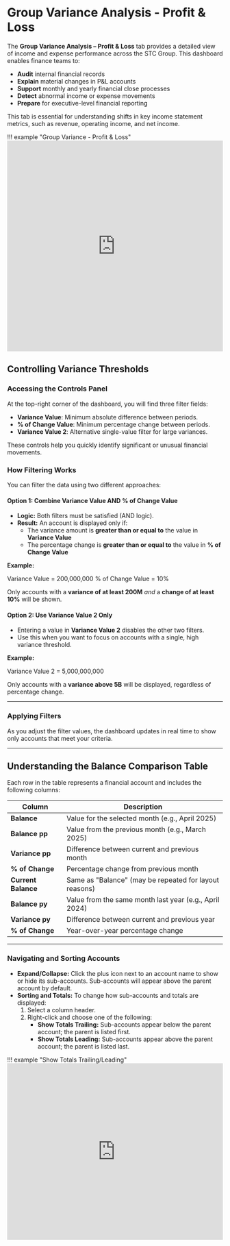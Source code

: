 # Group Variance Analysis - Profit & Loss

The **Group Variance Analysis – Profit & Loss** tab provides a detailed view of income and expense performance across the STC Group. This dashboard enables finance teams to:

- **Audit** internal financial records
- **Explain** material changes in P&L accounts
- **Support** monthly and yearly financial close processes
- **Detect** abnormal income or expense movements
- **Prepare** for executive-level financial reporting

This tab is essential for understanding shifts in key income statement metrics, such as revenue, operating income, and net income.

!!! example "Group Variance - Profit & Loss"
    <iframe frameborder="0" style="width:100%;height:492px;" src="https://viewer.diagrams.net/?tags=%7B%7D&lightbox=1&highlight=0000ff&edit=_blank&layers=1&nav=1&title=group_variance_analysis.drawio&page-id=1pmbm4ulQHd663ALxY0E&dark=auto#Uhttps%3A%2F%2Fdrive.google.com%2Fuc%3Fid%3D1tykHKd6UvIqKrMuQW2qPkYfQKrK2jlD-%26export%3Ddownload"></iframe>

## **Controlling Variance Thresholds**

### **Accessing the Controls Panel**

At the top-right corner of the dashboard, you will find three filter fields:

- **Variance Value**: Minimum absolute difference between periods.
- **% of Change Value**: Minimum percentage change between periods.
- **Variance Value 2**: Alternative single-value filter for large variances.

These controls help you quickly identify significant or unusual financial movements.


### **How Filtering Works**

You can filter the data using two different approaches:

#### **Option 1: Combine Variance Value AND % of Change Value**

- **Logic:** Both filters must be satisfied (AND logic).
- **Result:** An account is displayed only if:
    - The variance amount is **greater than or equal to** the value in **Variance Value**
    - The percentage change is **greater than or equal to** the value in **% of Change Value**

**Example:**


Variance Value = 200,000,000
% of Change Value = 10%

Only accounts with a **variance of at least 200M** _and_ a **change of at least 10%** will be shown.


#### **Option 2: Use Variance Value 2 Only**

- Entering a value in **Variance Value 2** disables the other two filters.
- Use this when you want to focus on accounts with a single, high variance threshold.

**Example:**

Variance Value 2 = 5,000,000,000

Only accounts with a **variance above 5B** will be displayed, regardless of percentage change.

---

### Applying Filters

As you adjust the filter values, the dashboard updates in real time to show only accounts that meet your criteria.

---

## Understanding the Balance Comparison Table

Each row in the table represents a financial account and includes the following columns:

| Column              | Description                                              |
|---------------------|---------------------------------------------------------|
| **Balance**         | Value for the selected month (e.g., April 2025)         |
| **Balance pp**      | Value from the previous month (e.g., March 2025)        |
| **Variance pp**     | Difference between current and previous month           |
| **% of Change**     | Percentage change from previous month                   |
| **Current Balance** | Same as "Balance" (may be repeated for layout reasons)  |
| **Balance py**      | Value from the same month last year (e.g., April 2024)  |
| **Variance py**     | Difference between current and previous year            |
| **% of Change**     | Year-over-year percentage change                        |

---

### Navigating and Sorting Accounts

- **Expand/Collapse:** Click the plus icon next to an account name to show or hide its sub-accounts. Sub-accounts will appear above the parent account by default.
- **Sorting and Totals:** To change how sub-accounts and totals are displayed:
    1. Select a column header.
    2. Right-click and choose one of the following:
        - **Show Totals Trailing:** Sub-accounts appear below the parent account; the parent is listed first.
        - **Show Totals Leading:** Sub-accounts appear above the parent account; the parent is listed last.

!!! example "Show Totals Trailing/Leading"
    <iframe frameborder="0" style="width:100%;height:412px;" src="https://viewer.diagrams.net/?tags=%7B%7D&lightbox=1&highlight=0000ff&edit=_blank&layers=1&nav=1&title=group_variance_analysis.drawio&page-id=tQzzZA9eqVGRa3rge-n7&dark=auto#Uhttps%3A%2F%2Fdrive.google.com%2Fuc%3Fid%3D1tykHKd6UvIqKrMuQW2qPkYfQKrK2jlD-%26export%3Ddownload"></iframe>